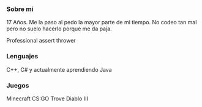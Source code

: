 ### Sobre mí
17 Años.
Me la paso al pedo la mayor parte de mi tiempo.
No codeo tan mal pero no suelo hacerlo porque me da paja.

Professional assert thrower

### Lenguajes
C++, C# y actualmente aprendiendo Java

### Juegos
Minecraft
CS:GO
Trove
Diablo III
